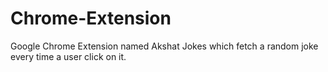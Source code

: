 # Chrome-Extension
Google Chrome Extension named Akshat Jokes which fetch a random joke every time a user click on it.
